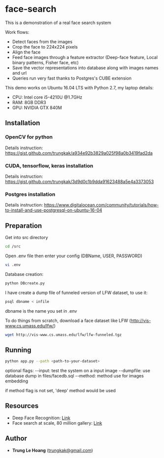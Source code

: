 # face-search
This is a demonstration of a real face search system

Work flows:
* Detect faces from the images
* Crop the face to 224x224 pixels
* Align the face
* Feed face images through a feature extractor (Deep-face feature, Local binary patterns, Fisher face, etc)
* Save the vector representations into database along with images names and url
* Queries run very fast thanks to Postgres's CUBE extension

This demo works on Ubuntu 16.04 LTS with Python 2.7, my laptop details:
* CPU: Intel core i5-4210U @1.7GHz
* RAM: 8GB DDR3
* GPU: NVIDIA GTX 840M

## Installation 
### OpenCV for python
Details instruction: https://gist.github.com/trungkak/a934e92b3829a025f98a0b3419fad2da

### CUDA, tensorflow, keras installation
Details instruction: https://gist.github.com/trungkak/3d9d0c1b9dda91623488a5e4a3373053

### Postgres installation
Details instruction: https://www.digitalocean.com/community/tutorials/how-to-install-and-use-postgresql-on-ubuntu-16-04


## Preparation
Get into src directory
```bash
cd /src
```
Open .env file then enter your config (DBName, USER, PASSWORD)
```bash
vi .env
```
Database creation:
```bash
python DBcreate.py
```

I have create a dump file of funneled version of LFW dataset, to use it:
```bash
psql dbname < infile
```
dbname is the name you set in .env

To do things from scratch, download a face dataset like LFW (http://vis-www.cs.umass.edu/lfw/)

```bash
wget http://vis-www.cs.umass.edu/lfw/lfw-funneled.tgz
```

## Running

```bash
python app.py --path <path-to-your-dataset>
```
optional flags:
--input: test the system on a input image
--dumpfile: use database dump in files/facedb.sql
--method: method use for images embedding

if method flag is not set, 'deep' method would be used

## Resources
* Deep Face Recognition: [Link](https://www.robots.ox.ac.uk/~vgg/publications/2015/Parkhi15/parkhi15.pdf)
* Face search at scale, 80 million gallery: [Link](https://arxiv.org/abs/1507.07242)

## Author
* **Trung Le Hoang** (trungkak@gmail.com)


